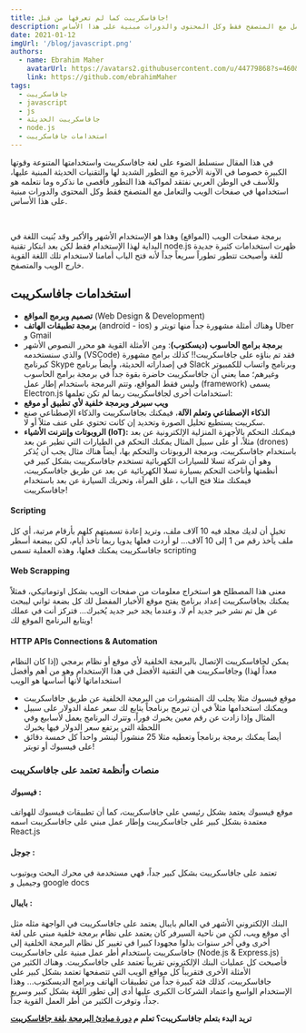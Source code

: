 ```yaml
---
title: جافاسكريبت كما لم تعرفها من قبل!
description: في هذا المقال سنسلط الضوء على لغة جافاسكريبت واستخدامتها المتنوعة وقوتها الكبيرة خصوصا في اﻵونة اﻷخيرة مع التطور الشديد لها، وللأسف نفتقد في الوطن العربي لمواكبة هذا التطور فأقصى ما نذكره وما نتعلمه هو استخدامها في صفحات الويب والتعامل مع المتصفح فقط وكل المحتوى والدورات مبنية على هذا اﻷساس.
date: 2021-01-12
imgUrl: '/blog/javascript.png'
authors:
  - name: Ebrahim Maher
    avatarUrl: https://avatars2.githubusercontent.com/u/44779868?s=460&u=8c86377de086dde8ca546f6c674b4df0cad97e4c&v=4
    link: https://github.com/ebrahimMaher
tags:
  - جافاسكريبت
  - javascript
  - js
  - جافاسكريبت الحديثة
  - node.js
  - استخدامات جافاسكريبت
---
```

في هذا المقال سنسلط الضوء على لغة جافاسكريبت واستخدامتها المتنوعة وقوتها الكبيرة خصوصا في اﻵونة اﻷخيرة مع التطور الشديد لها والتقنيات الحديثة المبنية عليها، وللأسف في الوطن العربي نفتقد لمواكبة هذا التطور فأقصى ما نذكره وما نتعلمه هو استخدامها في صفحات الويب والتعامل مع المتصفح فقط وكل المحتوى والدورات مبنية على هذا اﻷساس.

<br>

برمجة صفحات الويب (المواقع) وهذا هو اﻹستخدام اﻷشهر واﻷكبر وقد بُنيت اللغة في البداية لهذا اﻹستخدام فقط لكن بعد ابتكار تقنية node.js ظهرت استخدامات كثيرة جديدة للغة وأصبحت تتطور تطوراً سريعاً جداً ﻷنه فتح الباب أمامنا لاستخدام تلك اللغة القوية خارج الويب والمتصفح.

## استخدامات جافاسكريبت
- **تصميم وبرمج المواقع** (Web Design & Development)
- **برمجة تطبيقات الهاتف** (android - ios) وهناك أمثلة مشهورة جداً منها تويتر و Uber و Gmail
- **برمجة برامج الحاسوب (ديسكتوب)**: ومن اﻷمثلة القوية هو محرر النصوص اﻷشهر والذي سنستخدمه (VSCode) فقد تم بناؤه على جافاسكريبت!! كذلك برامج مشهورة كبرنامج Skype في إصداراته الحديثة، وأيضاً برنامج Slack وبرنامج واتساب للكمبيوتر وغيرهم؛ مما يعني أن جافاسكريبت حاضرة بقوة جداً في برمجة برامج الحاسوب وليس فقط المواقع، وتتم البرمجة باستخدام إطار عمل (framework) يسمى Electron.js
استخدامات أخرى لجافاسكريبت ربما لم تكن تعلمها:
- **ويب سيرفر وبرمجة خلفية ﻷي تطبيق أو موقع**
- **الذكاء اﻹصطناعي وتعلم اﻵلة**، فيمكنك بجافاسكريبت والذكاء اﻹصطناعي صنع سكريبت يستطيع تحليل الصورة وتحديد إن كانت تحتوي على عنف مثلاً أو ﻻ.
- **الروبوتات وإنترنت اﻷشياء (IoT):**
فيمكنك التحكم باﻷجهزة المنزلية اﻹلكترونية عن بعد مثلاً، أو على سبيل المثال يمكنك التحكم في الطيارات التي تطير عن بعد (drones) باستخدام جافاسكريبت، وبرمجة الروبوتات والتحكم بها، أيضاً هناك مثال يجب أن يُذكر وهو أن شركة تسلا للسيارات الكهربائية تستخدم جافاسكريبت بشكل كبير في أنظمتها وأتاحت التحكم بسيارة تسلا الكهربائية عن بعد عن طريق جافاسكريبت، فيمكنك مثلا فتح الباب ، غلق المرآة، وتحريك السيارة عن بعد باستخدام جافاسكريبت!

#### Scripting
تخيل أن لديك مجلد فيه 10 آلاف ملف، وتريد إعادة تسميتهم كلهم بأرقام مرتبة، أي كل ملف يأخذ رقم من 1 إلى 10 آلاف... لو أردت فعلها يدويا ربما تأخذ أيام، لكن ببضعة أسطر جافاسكريبت يمكنك فعلها، وهذه العملية تسمى scripting

#### Web Scrapping

معنى هذا المصطلح هو استخراج معلومات من صفحات الويب بشكل اوتوماتيكي، فمثلاً يمكنك بجافاسكريبت إعداد برنامج يفتح موقع اﻷخبار المفضل لك كل بضعة ثواني ليبحث عن هل تم نشر خبر جديد أم ﻻ، وعندما يجد خبر جديد يُخبرك... فتركز أنت في عملك ويتابع البرنامج الموقع لك!

#### HTTP APIs Connections & Automation

يمكن لجافاسكريبت اﻹتصال بالبرمجة الخلفية ﻷي موقع أو نظام برمجي (إذا كان النظام معداً لهذا) وجافاسكريبت هي التقنية اﻷفضل في هذا اﻹستخدام وهو من أهم وأفضل استخداماتها ﻷنها أساسها هو الويب
- موقع فيسبوك مثلا يجلب لك المنشورات من البرمجة الخلفية عن طريق جافاسكريبت
- ويمكنك استخدامها مثلاً في أن تبرمج برنامجاً يتابع لك سعر عملة الدولار على سبيل المثال وإذا زادت عن رقم معين يخبرك فوراً، وتترك البرنامج يعمل لأسابيع وفي اللحظة التي يرتفع سعر الدولار فيها يخبرك
- أيضاً يمكنك برمجة برنامجاً وتعطيه مثلا 25 منشوراً لينشر واحداً كل خمسة دقائق على فيسبوك أو تويتر!

### منصات وأنظمة تعتمد على جافاسكريبت

#### فيسبوك :
موقع فيسبوك يعتمد بشكل رئيسي على جافاسكريبت، كما أن تطبيقات فيسبوك للهواتف معتمدة بشكل كبير على جافاسكريبت وإطار عمل مبني على جافاسكريبت اسمه React.js
#### جوجل :
تعتمد على جافاسكريبت بشكل كبير جداً، فهي مستخدمة في محرك البحث ويوتيوب وجيميل و google docs

#### بايبال :
البنك اﻹلكتروني اﻷشهر في العالم بايبال يعتمد على جافاسكريبت في الواجهة مثله مثل أي موقع ويب، لكن من ناحية السيرفر كان يعتمد على نظام برمجة خلفية مبني على لغة أخرى وفي آخر سنوات بذلوا مجهودا كبيرا في تغيير كل نظام البرمجة الخلفية إلى جافاسكريبت باستخدام أطر عمل مبنية على جافاسكريبت (Node.js & Express.js) فأصبحت كل عمليات البنك اﻹلكتروني تقريباً تعتمد على جافاسكريبت.
وهناك الكثير من اﻷمثلة اﻷخرى فتقريباً كل مواقع الويب التي تتصفحها تعتمد بشكل كبير على جافاسكريبت، كذلك فئة كبيرة جداً من تطبيقات الهاتف وبرامج الديسكتوب... وهذا اﻹستخدام الواسع واعتماد الشركات الكبرى عليها أدى إلى تطور اللغة بشكل كبير وسريع جداً، وتوفرت الكثير من أُطر العمل القوية جداً.


<base-alert type="star">

**تريد البدء بتعلم جافاسكريبت؟ تعلم م [دورة مبادئ البرمجة بلغة جافاسكريبت](/tutorials/algorithms/before-start/intro)**

</base-alert>
